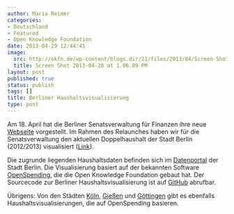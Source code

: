 ```yaml
---
author: Maria Reimer
categories:
- Deutschland
- Featured
- Open Knowledge Foundation
date: 2013-04-29 12:44:41
image:
  src: http://okfn.de/wp-content/blogs.dir/21/files/2013/04/Screen-Shot-2013-04-26-at-1.06.09-PM.png
  title: Screen Shot 2013-04-26 at 1.06.09 PM
layout: post
published: true
status: publish
tags: []
title: Berliner Haushaltsvisualisierung
type: post
---
```


Am 18. April hat die Berliner Senatsverwaltung für Finanzen ihre neue [Webseite](http://www.berlin.de/sen/finanzen/presse/nachrichten/artikel.12519.php) vorgestellt. Im Rahmen des Relaunches haben wir für die Senatsverwaltung den aktuellen Doppelhaushalt der Stadt Berlin (2012/2013) visualisiert ([Link](http://www.berlin.de/sen/finanzen/haushalt/haushaltsplan/artikel.5697.php)).

Die zugrunde liegenden Haushaltsdaten befinden sich im [Datenportal](http://daten.berlin.de/datensaetze/berliner-doppelhaushalt-20122013) der Stadt Berlin. Die Visualisierung basiert auf der bekannten Software [OpenSpending](http://openspending.org/), die die Open Knowledge Foundation gebaut hat. Der Sourcecode zur Berliner Haushaltsvisualisierung ist auf [GitHub](https://github.com/okfde/haushaltberlin) abrufbar.

Übrigens: Von den Städten [Köln](http://www.stadt-koeln.de/1/stadtfinanzen/os/#pg/2012/aufwand), [Gießen](http://giessen-direkt.de/inhalt/offener-haushalt-der-stadt-giessen#th/2012/Aufwand) und [Göttingen](http://offenerhaushalt.piratenpartei-goettingen.de/goettingen-haushalt-2011.php?view=) gibt es ebenfalls Haushaltsvisualisierungen, die auf OpenSpending basieren.
